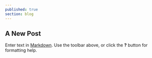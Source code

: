 ```yaml
---
published: true
section: blog
---
```


## A New Post

Enter text in [Markdown](http://daringfireball.net/projects/markdown/). Use the toolbar above, or click the **?** button for formatting help.
